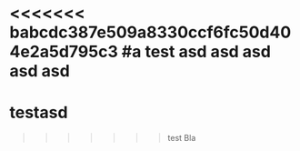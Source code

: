 <<<<<<< babcdc387e509a8330ccf6fc50d404e2a5d795c3
#a test
asd
asd
asd
asd
asd
=======
# testasd
>>>>>>> test
Bla